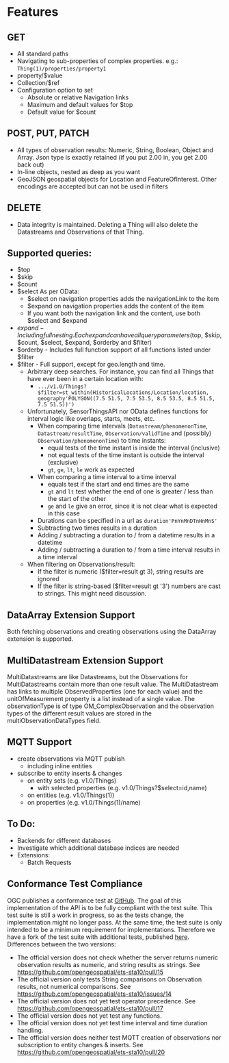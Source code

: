 # Features

## GET
* All standard paths
* Navigating to sub-properties of complex properties. e.g.: `Thing(1)/properties/property1`
* property/$value
* Collection/$ref
* Configuration option to set
  * Absolute or relative Navigation links
  * Maximum and default values for $top
  * Default value for $count


## POST, PUT, PATCH
* All types of observation results: Numeric, String, Boolean, Object and Array. Json type is exactly retained (if you put 2.00 in, you get 2.00 back out)
* In-line objects, nested as deep as you want
* GeoJSON geospatial objects for Location and FeatureOfInterest. Other encodings are accepted but can not be used in filters


## DELETE
* Data integrity is maintained. Deleting a Thing will also delete the Datastreams and Observations of that Thing.


## Supported queries:
* $top
* $skip
* $count
* $select
  As per OData:
  * $select on navigation properties adds the navigationLink to the item
  * $expand on navigation properties adds the content of the item
  * If you want both the navigation link and the content, use both $select and $expand
* $expand - Including full nesting. Each expand can have all query parameters ($top, $skip, $count, $select, $expand, $orderby and $filter)
* $orderby - Includes full function support of all functions listed under $filter
* $filter - Full support, except for geo.length and time.
  * Arbitrary deep searches. For instance, you can find all Things that have ever been in a certain location with:
    * `.../v1.0/Things?$filter=st_within(HistoricalLocations/Location/location, geography'POLYGON((7.5 51.5, 7.5 53.5, 8.5 53.5, 8.5 51.5, 7.5 51.5))')`
  * Unfortunately, SensorThingsAPI nor OData defines functions for interval logic like overlaps, starts, meets, etc.
    * When comparing time intervals (`Datastream/phenomenonTime`, `Datastream/resultTime`, `Observation/validTime` and (possibly) `Observation/phenomenonTime`) to time instants:
      * equal tests of the time instant is inside the interval (inclusive)
      * not equal tests of the time instant is outside the interval (exclusive)
      * `gt`, `ge`, `lt`, `le` work as expected
    * When comparing a time interval to a time interval
      * equals test if the start and end times are the same
      * `gt` and `lt` test whether the end of one is greater / less than the start of the other
      * `ge` and `le` give an error, since it is not clear what is expected in this case
    * Durations can be specified in a url as `duration'PnYnMnDTnHnMnS'`
    * Subtracting two times results in a duration
    * Adding / subtracting a duration to / from a datetime results in a datetime
    * Adding / subtracting a duration to / from a time interval results in a time interval
  * When filtering on Observations/result:
    * If the filter is numeric ($filter=result gt 3), string results are ignored
    * If the filter is string-based ($filter=result gt '3') numbers are cast to strings. This might need discussion.


## DataArray Extension Support
Both fetching observations and creating observations using the DataArray extension is supported.


## MultiDatastream Extension Support
MultiDatastreams are like Datastreams, but the Observations for MultiDatastreams contain more than one result value.
The MultiDatastream has links to multiple ObservedProperties (one for each value) and the unitOfMeasurement property is
a list instead of a single value. The observationType is of type OM_ComplexObservation and the observation types of the
different result values are stored in the multiObservationDataTypes field.


## MQTT Support
* create observations via MQTT publish
  * including inline entities
* subscribe to entity inserts & changes
  * on entity sets (e.g. v1.0/Things)
    * with selected properties (e.g. v1.0/Things?$select=id,name)
  * on entities (e.g. v1.0/Things(1))
  * on properties (e.g. v1.0/Things(1)/name)


## To Do:
* Backends for different databases
* Investigate which additional database indices are needed
* Extensions:
  * Batch Requests


## Conformance Test Compliance

OGC publishes a conformance test at [GitHub](https://github.com/opengeospatial/ets-sta10). The goal of this implementation of the API is to be fully compliant with the test suite. This test suite is still a work in progress, so as the tests change, the implementation might no longer pass.
At the same time, the test suite is only intended to be a minimum requirement for implementations. Therefore we have a fork of the test suite with additional tests, published [here](https://github.com/hylkevds/ets-sta10).
Differences between the two versions:
* The official version does not check whether the server returns numeric observation results as numeric, and string results as strings. See https://github.com/opengeospatial/ets-sta10/pull/15
* The official version only tests String comparisons on Observation results, not numerical comparisons. See https://github.com/opengeospatial/ets-sta10/issues/14
* The official version does not yet test operator precedence. See https://github.com/opengeospatial/ets-sta10/pull/17
* The official version does not yet test any functions.
* The official version does not yet test time interval and time duration handling.
* The official version does neither test MQTT creation of observations nor subscription to entity changes & inserts. See https://github.com/opengeospatial/ets-sta10/pull/20
